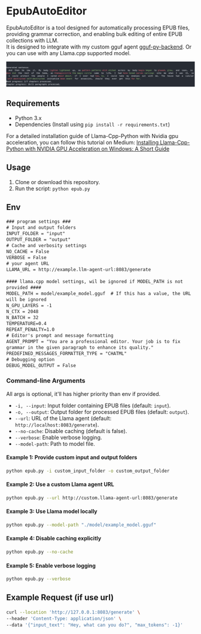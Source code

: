 # EpubAutoEditor

EpubAutoEditor is a tool designed for automatically processing EPUB files, providing grammar correction, and enabling bulk editing of entire EPUB collections with LLM. <br>
It is designed to integrate with my custom gguf agent [gguf-py-backend](https://github.com/pisichi/gguf-py-backend). Or you can use with any Llama.cpp supported model.


![Example Visualization](docs/images/visualize.png)



## Requirements

- Python 3.x
- Dependencies (Install using `pip install -r requirements.txt`)


For a detailed installation guide of Llama-Cpp-Python with Nvidia gpu acceleration, you can follow this tutorial on Medium: [Installing Llama-Cpp-Python with NVIDIA GPU Acceleration on Windows: A Short Guide](https://medium.com/@piyushbatra1999/installing-llama-cpp-python-with-nvidia-gpu-acceleration-on-windows-a-short-guide-0dfac475002d)



## Usage

1. Clone or download this repository.
3. Run the script: `python epub.py`


## Env

   ```env
   ### program settings ###
   # Input and output folders
   INPUT_FOLDER = "input"
   OUTPUT_FOLDER = "output"
   # Cache and verbosity settings
   NO_CACHE = False
   VERBOSE = False
   # your agent URL
   LLAMA_URL = http://example.llm-agent-url:8083/generate
   
   #### llama.cpp model settings, wil be ignored if MODEL_PATH is not provided ####
   MODEL_PATH = model/example_model.gguf  # If this has a value, the URL will be ignored
   N_GPU_LAYERS = -1
   N_CTX = 2048
   N_BATCH = 32
   TEMPERATURE=0.4
   REPEAT_PENALTY=1.0
   # Editor's prompt and message formatting
   AGENT_PROMPT = "You are a professional editor. Your job is to fix grammar in the given paragraph to enhance its quality."
   PREDEFINED_MESSAGES_FORMATTER_TYPE = "CHATML"
   # Debugging option
   DEBUG_MODEL_OUTPUT = False
   ```


### Command-line Arguments
All args is optional, it'll has higher priority than env if provided.

- `-i, --input`: Input folder containing EPUB files (default: `input`).
- `-o, --output`: Output folder for processed EPUB files (default: `output`).
- `--url`: URL of the Llama agent (default: `http://localhost:8083/generate`).
- `--no-cache`: Disable caching (default is false).
- `--verbose`: Enable verbose logging.
- `--model-path`: Path to model file.


#### Example 1: Provide custom input and output folders
```bash
python epub.py -i custom_input_folder -o custom_output_folder
```

#### Example 2: Use a custom Llama agent URL
```bash
python epub.py --url http://custom.llama-agent-url:8083/generate
```

#### Example 3: Use Llama model locally
```bash
python epub.py --model-path "./model/example_model.gguf"
```

#### Example 4: Disable caching explicitly
```bash
python epub.py --no-cache
```

#### Example 5: Enable verbose logging
```bash
python epub.py --verbose
```

## Example Request (if use url)
```bash
curl --location 'http://127.0.0.1:8083/generate' \
--header 'Content-Type: application/json' \
--data '{"input_text": "Hey, what can you do?", "max_tokens": -1}'
```

